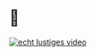# 🧓

[![echt lustiges video](https://img.youtube.com/vi/SFDXN40extI/0.jpg)](https://www.youtube.com/watch?v=SFDXN40extI)
